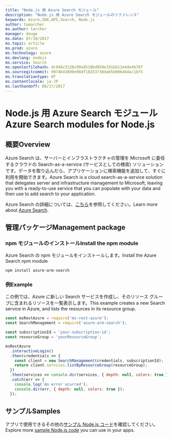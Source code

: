 ```yaml
---
title: "Node.js 用 Azure Search モジュール"
description: "Node.js 用 Azure Search モジュールのリファレンス"
keywords: Azure,SDK,API,Search, Node.js
author: tomarcher
ms.author: tarcher
manager: douge
ms.date: 07/18/2017
ms.topic: article
ms.prod: azure
ms.technology: azure
ms.devlang: nodejs
ms.service: Search
ms.openlocfilehash: dc9d4c5128c99a9518bd059e191bb11e4de4b78f
ms.sourcegitcommit: 9974b43899e98df10253738dab5b09b484ac1bf5
ms.translationtype: HT
ms.contentlocale: ja-JP
ms.lasthandoff: 08/17/2017
---
```

# <a name="azure-search-modules-for-nodejs"></a><span data-ttu-id="98359-104">Node.js 用 Azure Search モジュール</span><span class="sxs-lookup"><span data-stu-id="98359-104">Azure Search modules for Node.js</span></span>

## <a name="overview"></a><span data-ttu-id="98359-105">概要</span><span class="sxs-lookup"><span data-stu-id="98359-105">Overview</span></span>

<span data-ttu-id="98359-106">Azure Search は、サーバーとインフラストラクチャの管理を Microsoft に委任するクラウドの Search-as-a-service (サービスとしての検索) ソリューションです。データを取り込んだら、アプリケーションに検索機能を追加して、すぐに利用を開始できます。</span><span class="sxs-lookup"><span data-stu-id="98359-106">Azure Search is a cloud search-as-a-service solution that delegates server and infrastructure management to Microsoft, leaving you with a ready-to-use service that you can populate with your data and then use to add search to your application.</span></span>

<span data-ttu-id="98359-107">Azure Search の詳細については、[こちら](https://docs.microsoft.com/azure/search/search-what-is-azure-search)を参照してください。</span><span class="sxs-lookup"><span data-stu-id="98359-107">Learn more about [Azure Search](https://docs.microsoft.com/azure/search/search-what-is-azure-search).</span></span>

## <a name="management-package"></a><span data-ttu-id="98359-108">管理パッケージ</span><span class="sxs-lookup"><span data-stu-id="98359-108">Management package</span></span>

### <a name="install-the-npm-module"></a><span data-ttu-id="98359-109">npm モジュールのインストール</span><span class="sxs-lookup"><span data-stu-id="98359-109">Install the npm module</span></span>

<span data-ttu-id="98359-110">Azure Search の npm モジュールをインストールします。</span><span class="sxs-lookup"><span data-stu-id="98359-110">Install the Azure Search npm module</span></span>

```bash
npm install azure-arm-search
```

### <a name="example"></a><span data-ttu-id="98359-111">例</span><span class="sxs-lookup"><span data-stu-id="98359-111">Example</span></span>

<span data-ttu-id="98359-112">この例では、Azure に新しい Search サービスを作成し、そのリソース グループに含まれるリソースを一覧表示します。</span><span class="sxs-lookup"><span data-stu-id="98359-112">This example creates a new Search service in Azure, and lists the resources in its resource group.</span></span>

```javascript
const msRestAzure = require('ms-rest-azure');
const SearchManagement = require('azure-arm-search');

const subscriptionId = 'your-subscription-id';
const resourceGroup = 'yourResourceGroup';

msRestAzure
  .interactiveLogin()
  .then(credentials => {
    const client = new SearchManagement(credentials, subscriptionId);
    return client.services.listByResourceGroup(resourceGroup);
  })
  .then(services => console.dir(services, { depth: null, colors: true }))
  .catch(err => {
    console.log('An error ocurred');
    console.dir(err, { depth: null, colors: true });
  });
```

## <a name="samples"></a><span data-ttu-id="98359-113">サンプル</span><span class="sxs-lookup"><span data-stu-id="98359-113">Samples</span></span>

<span data-ttu-id="98359-114">アプリで使用できるその他の[サンプル Node.js コード](https://azure.microsoft.com/resources/samples/?platform=nodejs)を確認してください。</span><span class="sxs-lookup"><span data-stu-id="98359-114">Explore more [sample Node.js code](https://azure.microsoft.com/resources/samples/?platform=nodejs) you can use in your apps.</span></span>
